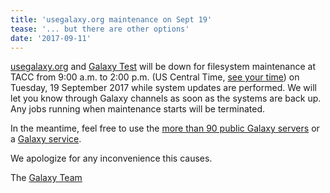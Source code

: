 ```yaml
---
title: 'usegalaxy.org maintenance on Sept 19'
tease: '... but there are other options'
date: '2017-09-11'
---
```


<div class="right"><i class="fa fa-wrench fa-5x text-danger" aria-hidden="true"></i></div>

[usegalaxy.org](https://usegalaxy.org/) and [Galaxy Test](https://test.galaxyproject.org) will be down for filesystem maintenance at TACC from 9:00 a.m. to 2:00 p.m. (US Central Time, [see your time](https://www.timeanddate.com/worldclock/fixedtime.html?msg=usegalaxy.org+maintenance+down+time+window&iso=20170919T09&p1=24&ah=5)) on Tuesday, 19 September 2017 while system updates are performed.  We will let you know through Galaxy channels as soon as the systems are back up.  Any jobs running when maintenance starts will be terminated.

In the meantime, feel free to use the [more than 90 public Galaxy servers](/src/use/index.md) or a [Galaxy service](/src/use/index.md).

We apologize for any inconvenience this causes.

The [Galaxy Team](/src/galaxy-team/index.md)
